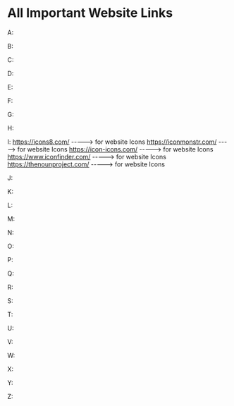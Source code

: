 # All Important Website Links

A:


B:



C:


D:


E:



F:


G:


H:


I:
    https://icons8.com/ -----> for website Icons 
    https://iconmonstr.com/ -----> for website Icons
    https://icon-icons.com/ -----> for website Icons
    https://www.iconfinder.com/ -----> for website Icons
    https://thenounproject.com/ -----> for website Icons



J:


K:


L:


M:


N:



O:


P:


Q:


R:



S:


T:


U:



V:



W:



X:



Y:



Z:



